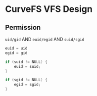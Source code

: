 
CurveFS VFS Design
===

Permission
---

`uid/gid` AND `euid/egid` AND `suid/sgid`

```C++
euid = uid
egid = gid

if (suid != NULL) {
    euid = suid;
}

if (sgid != NULL) {
    egid = sgid;
}
```
